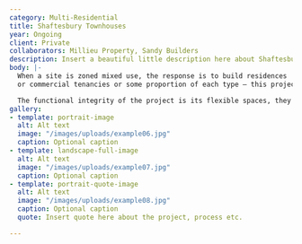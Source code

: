 ```yaml
---
category: Multi-Residential
title: Shaftesbury Townhouses
year: Ongoing
client: Private
collaborators: Millieu Property, Sandy Builders
description: Insert a beautiful little description here about Shaftesbury Townhouses.
body: |-
  When a site is zoned mixed use, the response is to build residences
  or commercial tenancies or some proportion of each type – this project allows for both uses to occur in the same space. A “flexible space”, complete with bathroom, kitchenette and storage is ready to accommodate a creative studio, a shop, an extension of the living area or even a car.

  The functional integrity of the project is its flexible spaces, they allow for multiple scenarios of work, live and socialising in the same space. The ground and first floor flexible spaces are ready to accommodate a creative studio, a shop, or extension of the living area.
gallery:
- template: portrait-image
  alt: Alt text
  image: "/images/uploads/example06.jpg"
  caption: Optional caption
- template: landscape-full-image
  alt: Alt text
  image: "/images/uploads/example07.jpg"
  caption: Optional caption
- template: portrait-quote-image
  alt: Alt text
  image: "/images/uploads/example08.jpg"
  caption: Optional caption
  quote: Insert quote here about the project, process etc.

---
```

